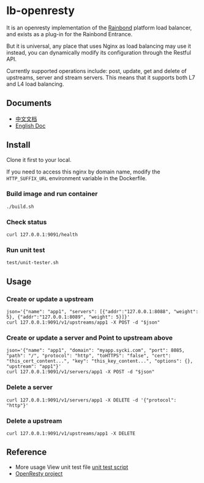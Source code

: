 # lb-openresty
It is an openresty implementation of the [Rainbond](https://github.com/goodrain/rainbond) platform load balancer, and exists as a plug-in for the Rainbond Entrance.

But it is universal, any place that uses Nginx as load balancing may use it instead, you can dynamically modify its configuration through the Restful API.

Currently supported operations include: post, update, get and delete of upstreams, server and stream servers. This means that it supports both L7 and L4 load balancing.

## Documents
* [中文文档](https://github.com/goodrain/lb-openresty/blob/master/README-ZH.md)
* [English Doc](https://github.com/goodrain/lb-openresty/blob/master/README.md)

## Install
Clone it first to your local.

If you need to access this nginx by domain name, modify the `HTTP_SUFFIX_URL` environment variable in the Dockerfile.

### Build image and run container
```
./build.sh
```

### Check status
```
curl 127.0.0.1:9091/health
```

### Run unit test
```
test/unit-tester.sh
```

## Usage

### Create or update a upstream
```
json='{"name": "app1", "servers": [{"addr":"127.0.0.1:8088", "weight": 5}, {"addr":"127.0.0.1:8089", "weight": 5}]}'
curl 127.0.0.1:9091/v1/upstreams/app1 -X POST -d "$json"
```

### Create or update a server and Point to upstream above
```
json='{"name": "app1", "domain": "myapp.sycki.com", "port": 8085, "path": "/", "protocol": "http", "toHTTPS": "false", "cert": "this_cert_content...", "key": "this_key_content...", "options": {}, "upstream": "app1"}'
curl 127.0.0.1:9091/v1/servers/app1 -X POST -d "$json"
```

### Delete a server
```
curl 127.0.0.1:9091/v1/servers/app1 -X DELETE -d '{"protocol": "http"}'
```

### Delete a upstream
```
curl 127.0.0.1:9091/v1/upstreams/app1 -X DELETE
```

## Reference
* More usage View unit test file [unit test script](https://github.com/goodrain/lb-openresty/blob/master/test/unit-tester.sh)
* [OpenResty project](https://github.com/openresty)
